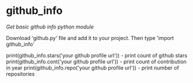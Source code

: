 # github_info
*Get basic github info python module*

Download 'github.py' file and add it to your project.
Then type 'import github_info'

print(github_info.stars('your github profile url')) - print count of github stars <br/>
print(github_info.cont('your github profile url')) - print count of contribution in year
print(github_info.repo('your github profile url')) - print number of repositories

